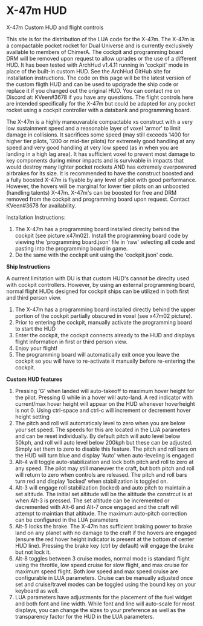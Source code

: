 # X-47m HUD
X-47m Custom HUD and flight controls 

This site is for the distribution of the LUA code for the X-47m. The X-47m is a compactable pocket rocket for Dual Universe and is currently exclusively available to members of ChimerA. The cockpit and programming board DRM will be removed upon request to allow uprades or the use of a different HUD. It has been tested with ArchHud v1.4.11 running in 'cockpit' mode in place of the built-in custom HUD. See the ArchHud GitHub site for installation instructions. The code on this page will be the latest version of the custom fligth HUD and can be used to updgrade the ship code or replace it if you changed out the original HUD.  You can contact me on Discord at: KVeen#3678 if you have any questions. The flight controls here are intended specifically for the X-47m but could be adapted for any pocket rocket using a cockpit controller with a databank and programming board.

The X-47m is a highly maneuvarable compactable xs construct with a very low sustainment speed and a reasonable layer of voxel 'armor' to limit damage in collisions. It sacrifices some speed (may still exceeds 1400 for higher tier pilots, 1200 or mid-tier pilots) for extremely good handling at any speed and very good handling at very low speed (as in when you are landing in a high lag area). It has sufficient voxel to prevent most damage to key components during minor impacts and is survivable in impacts that would destroy many lighter pocket rockets AND has extremely overpowered airbrakes for its size. It is recommended to have the construct boosted and a fully boosted X-47m is flyable by any level of pilot with good performance. However, the hovers will be marginal for lower tier pilots on an unboosted (handling talents) X-47m. X-47m's can be boosted for free and DRM removed from the cockpit and programming board upon request. Contact KVeen#3678 for availability. 

Installation Instructions:
1) The X-47m has a programming board installed direclty behind the cockpit (see picture x47m02). Install the programming board code by viewing the 'programming board.json' file in 'raw' selecting all code and pasting into the programming board in game.
2) Do the same with the cockpit unit using the 'cockpit.json' code.

**Ship Instructions**

A current limitation with DU is that custom HUD's cannot be direclty used with cockpit controllers. However, by using an external programming board, normal flight HUDs designed for cockpit ships can be utilized in both first and third person view.

  1) The X-47m has a programming board installed directly behind the upper portion of the cockpit partially obscured in voxel (see x47m02 picture). 
  2) Prior to entering the cockpit, manually activate the programming board to start the HUD
  3) Enter the cockpit, the cockpit connects already to the HUD and displays flight information in first or third person view.
  4) Enjoy your flight!
  5) The programming board will automatically exit once you leave the cockpit so you will have to re-activate it manually before re-entering the cockpit.


**Custom HUD features**

  1) Pressing 'G' when landed will auto-takeoff to maximum hover height for the pilot. Pressing G while in a hover will auto-land. A red indicator with current/max hover height will appear on the HUD whenever hoverheight is not 0. Using ctrl-space and ctrl-c will increment or decrement hover height setting
  2) The pitch and roll will automaticaly level to zero when you are below your set speed. The speeds for this are located in the LUA parameters and can be reset individually. By default pitch will auto level below 50kph, and roll will auto level below 200kph but these can be adjusted. Simply set them to zero to disable this feature. The pitch and roll bars on the HUD will turn blue and display 'Auto' when auto-leveling is engaged
  3) Alt-4 will toggle auto-stabilization and lock both pitch and roll to zero at any speed. The pilot may still maneuver the craft, but both pitch and roll will return to zero when controls are released. The pitch and roll bars turn red and display 'locked' when stabilization is toggled on.
  4) Alt-3 will engage roll stabilization (locked) and auto pitch to maintain a set altitude. The initial set altitude will be the altitude the constrcut is at when Alt-3 is pressed. The set altitude can be incremented or decremented with Alt-6 and Alt-7 once engaged and the craft will attempt to maintian that altitude. The maximum auto-pitch correction can be configured in the LUA parameters
  5) Alt-5 locks the brake. The X-47m has sufficient braking power to brake land on any planet with no damage to the craft if the hovers are engaged (ensure the red hover height indicator is present at the bottom of center HUD line). Pressing the brake key (ctrl by default) will engage the brake but not lock it.
  6) Alt-8 toggles between 3 cruise modes, normal mode is standard flight using the throttle, low speed cruise for slow flight, and max cruise for maximum speed flight. Both low speed and max speed cruise are configurable in LUA parameters. Cruise can be manually adjusted once set and cruise/travel modes can be toggled using the bound key on your keyboard as well.
  7) LUA parameters have adjustments for the placement of the fuel widget and both font and line width. While font and line will auto-scale for most displays, you can change the sizes to your preference as well as the transparency factor for the HUD in the LUA parameters.
